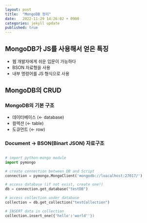 ```yaml
---
layout:	post
title:	"MongoDB 정리"
date:	2022-11-29 14:26:02 + 0900
categories:	jekyll update
published: true
---
```



## MongoDB가 JS를 사용해서 얻은 특징

- 웹 개발자에게 쉬운 입문이 가능하다
- BSON 자료형을 사용
- 내부 명령어를 JS 형식으로 사용

## MongoDB의 CRUD

### MongoDB의 기본 구조

- 데이터베이스 (← database)
- 컬렉션 (← table)
- 도큐먼트 (← row)

### Document → BSON(Binart JSON) 자료구조

```python

# import python-mongo module
import pymongo

# create connection between DB and Script
connection = pymongo.MongoClient('mongodb://loacalhost:27017/')

# access database (if not exist, create one!)
db = connection.get_database("testDB")

# access collection under database
collection = db.get_collection("testCollection")

# INSERT data in collection
collection.insert_one({'hello':'world''})

```